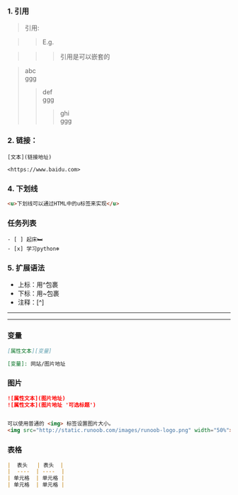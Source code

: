 ### 1. 引用
> 引用:

>> E.g.

>>> 引用是可以嵌套的

> abc  
> ggg
>> def  
> ggg
>>> ghi  
> ggg


### 2. 链接：

```
[文本](链接地址)

<https://www.baidu.com>
```


### 4. 下划线

```markdown
<u>下划线可以通过HTML中的u标签来实现</u>
```


### 任务列表

```
- [ ] 起床🛏️
- [x] 学习python❄️
```

### 5. 扩展语法

* 上标：用^包裹
* 下标：用~包裹
* 注释：[^]

---

---

### 变量

```markdown
[属性文本][变量]

[变量]: 网站/图片地址
```

### 图片

```markdown
![属性文本](图片地址)
![属性文本](图片地址 '可选标题')


可以使用普通的 <img> 标签设置图片大小。
<img src="http://static.runoob.com/images/runoob-logo.png" width="50%">
```

### 表格

```markdown
|  表头   | 表头  |
|  ----  | ----  |
| 单元格  | 单元格 |
| 单元格  | 单元格 |
```
